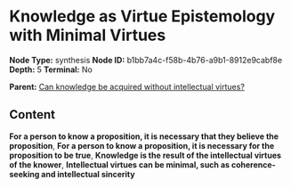 # Knowledge as Virtue Epistemology with Minimal Virtues

**Node Type:** synthesis
**Node ID:** b1bb7a4c-f58b-4b76-a9b1-8912e9cabf8e
**Depth:** 5
**Terminal:** No

**Parent:** [Can knowledge be acquired without intellectual virtues?](can-knowledge-be-acquired-without-intellectual-virtues-antithesis-7f79b763-30ac-4064-9d0d-e3a294d1a4e8.md)

## Content

**For a person to know a proposition, it is necessary that they believe the proposition**, **For a person to know a proposition, it is necessary for the proposition to be true**, **Knowledge is the result of the intellectual virtues of the knower**, **Intellectual virtues can be minimal, such as coherence-seeking and intellectual sincerity**
